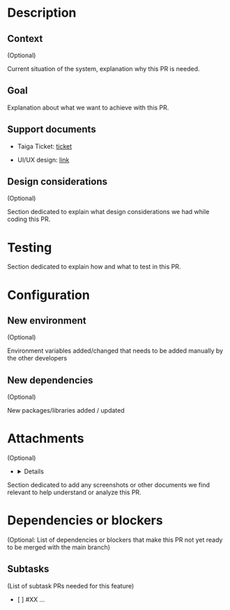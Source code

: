 # Description

## Context

(Optional)

Current situation of the system, explanation why this PR is needed.

## Goal

Explanation about what we want to achieve with this PR.

## Support documents

- Taiga Ticket: [ticket](link)

- UI/UX design: [link](https://paack.co)

## Design considerations

(Optional)

Section dedicated to explain what design considerations we had while coding this PR.

# Testing

Section dedicated to explain how and what to test in this PR.

# Configuration

## New environment

(Optional)

Environment variables added/changed that needs to be added manually by the other developers

## New dependencies

(Optional)

New packages/libraries added / updated

# Attachments

(Optional)

- <details closed>
    <img src="https://images.pexels.com/photos/1108099/pexels-photo-1108099.jpeg?auto=compress&cs=tinysrgb&dpr=1&w=500" width="50%" height="50%">
  </details>

Section dedicated to add any screenshots or other documents we find relevant to help understand or analyze this PR.

# Dependencies or blockers

(Optional: List of dependencies or blockers that make this PR not yet ready to be merged with the main branch)
## Subtasks

(List of subtask PRs needed for this feature)

- [ ] #XX
...
